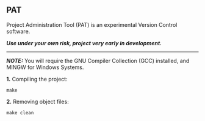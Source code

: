 ## PAT
Project Administration Tool (PAT) is an experimental Version Control software.

_**Use under your own risk, project very early in development.**_

---
_**NOTE:**_ You will require the GNU Compiler Collection (GCC) installed, and MINGW for Windows Systems.

**1.** Compiling the project:

    make

**2.** Removing object files:

    make clean
